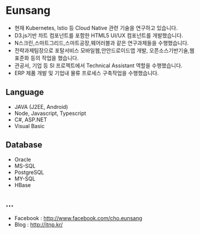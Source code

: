 # Eunsang 

* 현재 Kubernetes, Istio 등 Cloud Native 관련 기술을 연구하고 있습니다.
* D3.js기반 차트 컴포넌트를 포함한 HTML5 UI/UX 컴포넌트를 개발했습니다.
* N스크린,스마트그리드,스마트공장,웨어러블과 같은 연구과제들을 수행했습니다.
* 전략과제팀장으로 포탈서비스 모바일웹,안안드로이드앱 개발, 오픈소스기반기술,웹표준화 등의 작업을 했습니다.
* 관공서, 기업 등 SI 프로젝트에서 Technical Assistant 역할을 수행했습니다.
* ERP 제품 개발 및 기업내 물류 프로세스 구축작업을 수행했습니다.

## Language

* JAVA (J2EE, Android)
* Node, Javascript, Typescript
* C#, ASP.NET
* Visual Basic

## Database

* Oracle
* MS-SQL
* PostgreSQL
* MY-SQL
* HBase

## ...

* Facebook : http://www.facebook.com/cho.eunsang
* Blog : http://itnp.kr/

